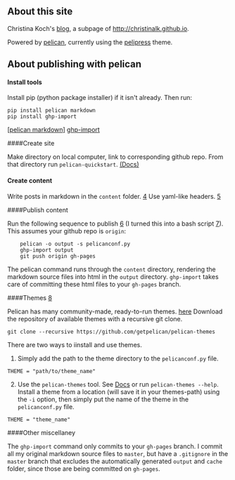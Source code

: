 ## About this site

Christina Koch's [blog][blog-link], a subpage of http://christinalk.github.io.

Powered by [pelican][pelican], currently using the [pelipress][pelipress] theme.  

[blog-link]: http://christinalk.github.io/blog
[pelican]: https://github.com/getpelican/
[pelipress]: https://github.com/jjimenezlopez/pelipress

## About publishing with pelican

#### Install tools

Install pip (python package installer) if it isn't already.  Then run: 

~~~
pip install pelican markdown 
pip install ghp-import
~~~
	
[[pelican markdown]][pelican]
[ghp-import][ghp-import]
	
[pelican]: https://github.com/getpelican/pelican
[ghp-import]: https://github.com/davisp/ghp-import

####Create site

Make directory on local computer, link to corresponding github repo.  From that directory run `pelican-quickstart`.  [(Docs)][quickstart]  

[quickstart]: http://docs.getpelican.com/en/3.4.0/quickstart.html

#### Create content

Write posts in markdown in the `content` folder. [4][content]  Use 
yaml-like headers. [5][yaml]

[content]: http://docs.getpelican.com/en/3.4.0/content.html
[yaml]: http://assemble.io/docs/YAML-front-matter.html

####Publish content

Run the following sequence to publish [6][tips] (I turned this into a 
bash script [7][bash]).  This assumes your github repo is `origin`:

~~~
	pelican -o output -s pelicanconf.py
	ghp-import output
	git push origin gh-pages
~~~

The pelican command runs through the `content` directory, rendering the markdown source files into html in the `output` directory.  `ghp-import` takes care of committing these html files to your `gh-pages` branch.  

[bash]: publish.sh
[tips]: http://docs.getpelican.com/en/3.4.0/tips.html

####Themes [8][theme-docs]

Pelican has many community-made, ready-to-run themes. [here][themes]  Download the repository of available themes with a recursive git clone.  
~~~
git clone --recursive https://github.com/getpelican/pelican-themes
~~~

There are two ways to iinstall and use themes.  
1. Simply add the path to the theme directory to the `pelicanconf.py` file.  
~~~
THEME = "path/to/theme_name"
~~~
2. Use the `pelican-themes` tool.  See [Docs][pelican-themes] or run `pelican-themes --help`.  Install a theme from a location (will save it in your themes-path) using the `-i` option, then simply put the name of the theme in the `pelicanconf.py` file.  
~~~
THEME = "theme_name"
~~~

[theme-docs]: http://docs.getpelican.com/en/3.4.0/settings.html#themes
[themes]: https://github.com/getpelican/pelican-themes
[pelican-themes]: http://docs.getpelican.com/en/3.4.0/pelican-themes.html

####Other miscellaney

The `ghp-import` command only commits to your `gh-pages` branch.  I commit all my original markdown source files to `master`, but have a `.gitignore` in the `master` branch that excludes the automatically generated `output` and `cache` folder, since those are being committed on `gh-pages`.  
